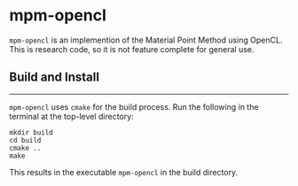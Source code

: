 mpm-opencl
==========

`mpm-opencl` is an implemention of the Material Point Method using OpenCL.
This is research code, so it is not feature complete for general use.

## Build and Install
--------------------
`mpm-opencl` uses `cmake` for the build process. Run the following in the 
terminal at the top-level directory:

    mkdir build
    cd build
    cmake ..
    make

This results in the executable `mpm-opencl` in the build directory.
